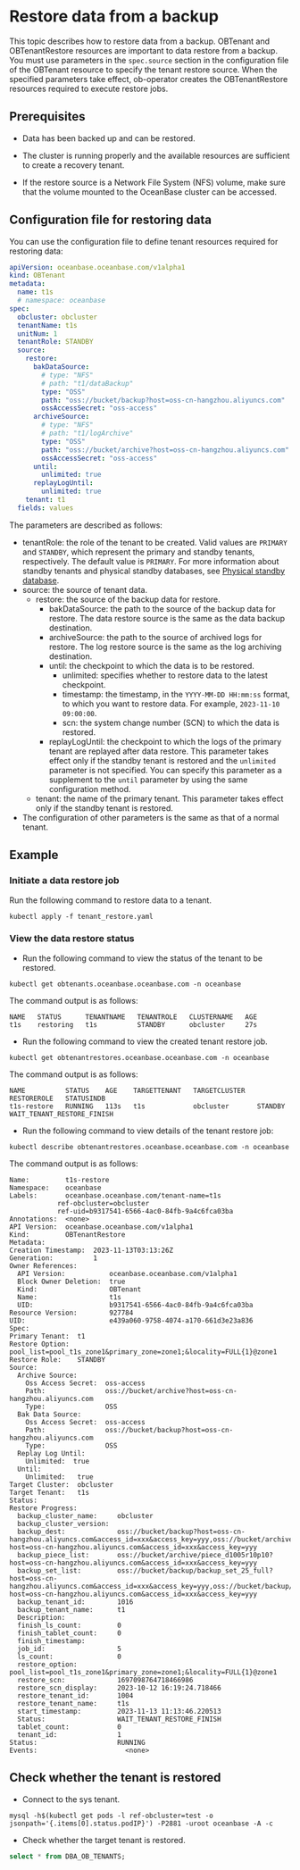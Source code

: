 # Restore data from a backup

This topic describes how to restore data from a backup. OBTenant and OBTenantRestore resources are important to data restore from a backup. You must use parameters in the `spec.source` section in the configuration file of the OBTenant resource to specify the tenant restore source. When the specified parameters take effect, ob-operator creates the OBTenantRestore resources required to execute restore jobs.

## Prerequisites

* Data has been backed up and can be restored.

* The cluster is running properly and the available resources are sufficient to create a recovery tenant.

* If the restore source is a Network File System (NFS) volume, make sure that the volume mounted to the OceanBase cluster can be accessed.

## Configuration file for restoring data

You can use the configuration file to define tenant resources required for restoring data:

```yaml tenant_restore.yaml
apiVersion: oceanbase.oceanbase.com/v1alpha1  
kind: OBTenant  
metadata:  
  name: t1s
  # namespace: oceanbase
spec:
  obcluster: obcluster
  tenantName: t1s
  unitNum: 1
  tenantRole: STANDBY
  source:
    restore:
      bakDataSource:
        # type: "NFS"
        # path: "t1/dataBackup"
        type: "OSS"
        path: "oss://bucket/backup?host=oss-cn-hangzhou.aliyuncs.com"
        ossAccessSecret: "oss-access"
      archiveSource:
        # type: "NFS"
        # path: "t1/logArchive"
        type: "OSS"
        path: "oss://bucket/archive?host=oss-cn-hangzhou.aliyuncs.com"
        ossAccessSecret: "oss-access"
      until:
        unlimited: true
      replayLogUntil:
        unlimited: true
    tenant: t1
  fields: values
```

The parameters are described as follows:

* tenantRole: the role of the tenant to be created. Valid values are `PRIMARY` and `STANDBY`, which represent the primary and standby tenants, respectively. The default value is `PRIMARY`. For more information about standby tenants and physical standby databases, see [Physical standby database](./600.standby-tenant-of-ob-operator.md).
* source: the source of tenant data.
   * restore: the source of the backup data for restore.
      * bakDataSource: the path to the source of the backup data for restore. The data restore source is the same as the data backup destination.
      * archiveSource: the path to the source of archived logs for restore. The log restore source is the same as the log archiving destination.
      * until: the checkpoint to which the data is to be restored.
         * unlimited: specifies whether to restore data to the latest checkpoint.
         * timestamp: the timestamp, in the `YYYY-MM-DD HH:mm:ss` format, to which you want to restore data. For example, `2023-11-10 09:00:00`.
         * scn: the system change number (SCN) to which the data is restored.
      * replayLogUntil: the checkpoint to which the logs of the primary tenant are replayed after data restore. This parameter takes effect only if the standby tenant is restored and the `unlimited` parameter is not specified. You can specify this parameter as a supplement to the `until` parameter by using the same configuration method.
   * tenant: the name of the primary tenant. This parameter takes effect only if the standby tenant is restored.
* The configuration of other parameters is the same as that of a normal tenant.

## Example

### Initiate a data restore job

Run the following command to restore data to a tenant.

```shell
kubectl apply -f tenant_restore.yaml
```

### View the data restore status

* Run the following command to view the status of the tenant to be restored.

```shell
kubectl get obtenants.oceanbase.oceanbase.com -n oceanbase
```

The command output is as follows:

```shell
NAME   STATUS      TENANTNAME   TENANTROLE   CLUSTERNAME   AGE
t1s    restoring   t1s          STANDBY      obcluster     27s
```

* Run the following command to view the created tenant restore job.

```shell
kubectl get obtenantrestores.oceanbase.oceanbase.com -n oceanbase
```

The command output is as follows:

```shell
NAME          STATUS    AGE    TARGETTENANT   TARGETCLUSTER   RESTOREROLE   STATUSINDB
t1s-restore   RUNNING   113s   t1s            obcluster       STANDBY       WAIT_TENANT_RESTORE_FINISH
```

* Run the following command to view details of the tenant restore job:

```shell
kubectl describe obtenantrestores.oceanbase.oceanbase.com -n oceanbase
```

The command output is as follows:

```shell
Name:         t1s-restore
Namespace:    oceanbase
Labels:       oceanbase.oceanbase.com/tenant-name=t1s
            ref-obcluster=obcluster
            ref-uid=b9317541-6566-4ac0-84fb-9a4c6fca03ba
Annotations:  <none>
API Version:  oceanbase.oceanbase.com/v1alpha1
Kind:         OBTenantRestore
Metadata:
Creation Timestamp:  2023-11-13T03:13:26Z
Generation:          1
Owner References:
  API Version:           oceanbase.oceanbase.com/v1alpha1
  Block Owner Deletion:  true
  Kind:                  OBTenant
  Name:                  t1s
  UID:                   b9317541-6566-4ac0-84fb-9a4c6fca03ba
Resource Version:        927784
UID:                     e439a060-9758-4074-a170-661d3e23a836
Spec:
Primary Tenant:  t1
Restore Option:  pool_list=pool_t1s_zone1&primary_zone=zone1;&locality=FULL{1}@zone1
Restore Role:    STANDBY
Source:
  Archive Source:
    Oss Access Secret:  oss-access
    Path:               oss://bucket/archive?host=oss-cn-hangzhou.aliyuncs.com
    Type:               OSS
  Bak Data Source:
    Oss Access Secret:  oss-access
    Path:               oss://bucket/backup?host=oss-cn-hangzhou.aliyuncs.com
    Type:               OSS
  Replay Log Until:
    Unlimited:  true
  Until:
    Unlimited:   true
Target Cluster:  obcluster
Target Tenant:   t1s
Status:
Restore Progress:
  backup_cluster_name:     obcluster
  backup_cluster_version:  
  backup_dest:             oss://bucket/backup?host=oss-cn-hangzhou.aliyuncs.com&access_id=xxx&access_key=yyy,oss://bucket/archive?host=oss-cn-hangzhou.aliyuncs.com&access_id=xxx&access_key=yyy
  backup_piece_list:       oss://bucket/archive/piece_d1005r10p10?host=oss-cn-hangzhou.aliyuncs.com&access_id=xxx&access_key=yyy
  backup_set_list:         oss://bucket/backup/backup_set_25_full?host=oss-cn-hangzhou.aliyuncs.com&access_id=xxx&access_key=yyy,oss://bucket/backup/backup_set_26_inc?host=oss-cn-hangzhou.aliyuncs.com&access_id=xxx&access_key=yyy
  backup_tenant_id:        1016
  backup_tenant_name:      t1
  Description:             
  finish_ls_count:         0
  finish_tablet_count:     0
  finish_timestamp:        
  job_id:                  5
  ls_count:                0
  restore_option:          pool_list=pool_t1s_zone1&primary_zone=zone1;&locality=FULL{1}@zone1
  restore_scn:             1697098764718466986
  restore_scn_display:     2023-10-12 16:19:24.718466
  restore_tenant_id:       1004
  restore_tenant_name:     t1s
  start_timestamp:         2023-11-13 11:13:46.220513
  Status:                  WAIT_TENANT_RESTORE_FINISH
  tablet_count:            0
  tenant_id:               1
Status:                    RUNNING
Events:                      <none>
```

## Check whether the tenant is restored

* Connect to the sys tenant.

```shell
mysql -h$(kubectl get pods -l ref-obcluster=test -o jsonpath='{.items[0].status.podIP}') -P2881 -uroot oceanbase -A -c
```

* Check whether the target tenant is restored.

```sql
select * from DBA_OB_TENANTS;
```
